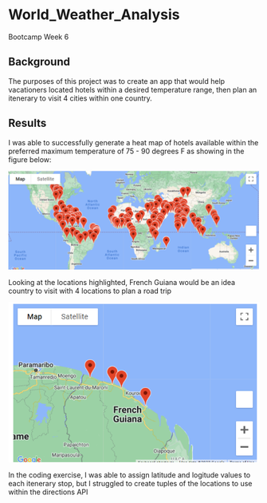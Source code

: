 # World_Weather_Analysis
Bootcamp Week 6
## Background
The purposes of this project was to create an app that would help vacationers located hotels within a desired temperature range, then plan an itenerary to visit 4 cities within one country. 

## Results
I was able to successfully generate a heat map of hotels available within the preferred maximum temperature of 75 - 90 degrees F as showing in the figure below:

![Heatmap and locations within maximum temperature range](https://github.com/ebales/World_Weather_Analysis/blob/main/Weather_Database/Figures/City%20Locations.png)

Looking at the locations highlighted, French Guiana would be an idea country to visit with 4 locations to plan a road trip

![Hotel locations in French Guiana](https://github.com/ebales/World_Weather_Analysis/blob/main/Weather_Database/Figures/Vacation_Itenerary_Locations.png)

In the coding exercise, I was able to assign latitude and logitude values to each itenerary stop, but I struggled to create tuples of the locations to use within the directions API
